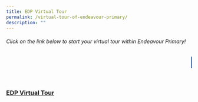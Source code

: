 ```yaml
---
title: EDP Virtual Tour
permalink: /virtual-tour-of-endeavour-primary/
description: ""
---
```

###### Click on the link below to start your virtual tour within Endeavour Primary!
<marquee><div style="background-color: #204795; color: #ffffff; font-size: 18px; padding: 5px; text-align: center;">Click on the link below to start your virtual tour within Endeavour Primary!</div><br></marquee>
<br><br>

### [EDP Virtual Tour](https://kuula.co/share/collection/7kGKf?fs=1&vr=0&sd=1&thumbs=1&info=1&logo=1)